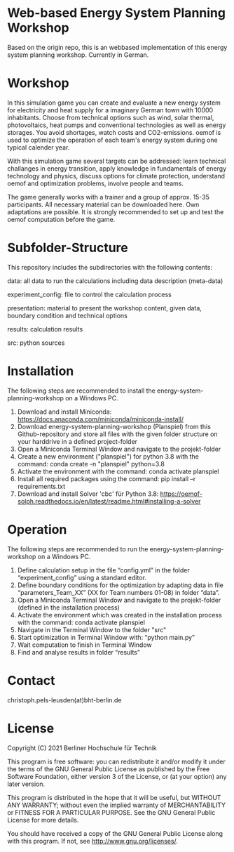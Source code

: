# Web-based Energy System Planning Workshop
Based on the origin repo, this is an webbased implementation of this energy system planning workshop. Currently in German.

# Workshop
In this simulation game you can create and evaluate a new energy system for electricity and heat supply for a imaginary German town with 10000 inhabitants. Choose from technical options such as wind, solar thermal, photovoltaics, heat pumps and conventional technologies as well as energy storages. You avoid shortages, watch costs and CO2-emissions. oemof is used to optimize the operation of each team's energy system during one typical calender year.  

With this simulation game several targets can be addressed: learn technical challanges in energy transition, apply knowledge in fundamentals of energy technology and physics, discuss options for climate protection, understand oemof and optimization problems, involve people and teams.

The game generally works with a trainer and a group of approx. 15-35 participants. All necessary material can be downloaded here. Own adaptations are possible. It is strongly recommended to set up and test the oemof computation before the game.

# Subfolder-Structure
This repository includes the subdirectories with the following contents:

data: all data to run the calculations including data description (meta-data)

experiment_config: file to control the calculation process

presentation: material to present the workshop content, given data, boundary condition and technical options

results: calculation results

src: python sources

# Installation
The following steps are recommended to install the energy-system-planning-workshop on a Windows PC.

1.	Download and install Miniconda: https://docs.anaconda.com/miniconda/miniconda-install/
2.	Download energy-system-planning-workshop (Planspiel) from this Github-repository and store all files with the given folder structure on your harddrive in a defined project-folder
3.	Open a Miniconda Terminal Window and navigate to the projekt-folder
4.	Create a new environment ("planspiel") for python 3.8 with the command: conda create -n "planspiel" python=3.8
5.	Activate the environment with the command: conda activate planspiel
6.	Install all required packages using the command: pip install –r requirements.txt
7.	Download and install Solver 'cbc' für Python 3.8: https://oemof-solph.readthedocs.io/en/latest/readme.html#installing-a-solver


# Operation
The following steps are recommended to run the energy-system-planning-workshop on a Windows PC.

1.	Define calculation setup in the file “config.yml” in the folder “experiment_config” using a standard editor.
2.	Define boundary conditions for the optimization by adapting data in file “parameters_Team_XX” (XX for Team numbers 01-08) in folder “data”.
3.	Open a Miniconda Terminal Window and navigate to the projekt-folder (defined in the installation process)
4.	Activate the environment which was created in the installation process with the command: conda activate planspiel
5.	Navigate in the Terminal Window to the folder "src" 
6.	Start optimization in Terminal Window with: “python main.py”
7.	Wait computation to finish in Terminal Window
8.	Find and analyse results in folder “results”

# Contact
christoph.pels-leusden(at)bht-berlin.de

# License
Copyright (C) 2021 Berliner Hochschule für Technik

This program is free software: you can redistribute it and/or modify
it under the terms of the GNU General Public License as published by
the Free Software Foundation, either version 3 of the License, or
(at your option) any later version.

This program is distributed in the hope that it will be useful,
but WITHOUT ANY WARRANTY; without even the implied warranty of
MERCHANTABILITY or FITNESS FOR A PARTICULAR PURPOSE.  See the
GNU General Public License for more details.

You should have received a copy of the GNU General Public License
along with this program.  If not, see http://www.gnu.org/licenses/.

